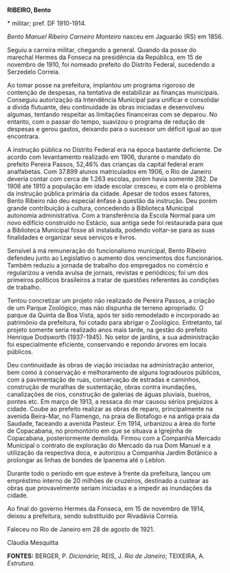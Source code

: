 **RIBEIRO, Bento**

\* militar; pref. DF 1910-1914.

*Bento Manuel Ribeiro Carneiro Monteiro* nasceu em Jaguarão (RS) em
1856.

Seguiu a carreira militar, chegando a general. Quando da posse do
marechal Hermes da Fonseca na presidência da República, em 15 de
novembro de 1910, foi nomeado prefeito do Distrito Federal, sucedendo a
Serzedelo Correia.

Ao tomar posse na prefeitura, implantou um programa rigoroso de
contenção de despesas, na tentativa de estabilizar as finanças
municipais. Conseguiu autorização da Intendência Municipal para unificar
e consolidar a dívida flutuante, deu continuidade às obras iniciadas e
desenvolveu algumas, tentando respeitar as limitações financeiras com se
deparou. No entanto, com o passar do tempo, suavizou o programa de
redução de despesas e gerou gastos, deixando para o sucessor um déficit
igual ao que encontrara.

A instrução pública no Distrito Federal era na época bastante
deficiente. De acordo com levantamento realizado em 1906, durante o
mandato do prefeito Pereira Passos, 52,46% das crianças da capital
federal eram analfabetas. Com 37.899 alunos matriculados em 1906, o Rio
de Janeiro deveria contar com cerca de 1.263 escolas, porém havia
somente 282. De 1906 até 1910 a população em idade escolar cresceu, e
com ela o problema da instrução pública primária da cidade. Apesar de
todos esses fatores, Bento Ribeiro não deu especial ênfase à questão da
instrução. Deu porém grande contribuição à cultura, concedendo à
Biblioteca Municipal autonomia administrativa. Com a transferência da
Escola Normal para um novo edifício construído no Estácio, sua antiga
sede foi restaurada para que a Biblioteca Municipal fosse ali instalada,
podendo voltar-se para as suas finalidades e organizar seus serviços e
livros.

Sensível à má remuneração do funcionalismo municipal, Bento Ribeiro
defendeu junto ao Legislativo o aumento dos vencimentos dos
funcionários. Também reduziu a jornada de trabalho dos empregados no
comércio e regularizou a venda avulsa de jornais, revistas e periódicos;
foi um dos primeiros políticos brasileiros a tratar de questões
referentes às condições de trabalho.

Tentou concretizar um projeto não realizado de Pereira Passos, a criação
de um Parque Zoológico, mas não dispunha de terreno apropriado. O parque
da Quinta da Boa Vista, após ter sido remodelado e incorporado ao
patrimônio da prefeitura, foi cotado para abrigar o Zoológico.
Entretanto, tal projeto somente seria realizado anos mais tarde, na
gestão do prefeito Henrique Dodsworth (1937-1945). No setor de jardins,
a sua administração foi especialmente eficiente, conservando e repondo
árvores em locais públicos.

Deu continuidade às obras de viação iniciadas na administração anterior,
bem como à conservação e melhoramento de alguns logradouros públicos,
com a pavimentação de ruas, conservação de estradas e caminhos,
construção de muralhas de sustentação, obras contra inundações,
canalizações de rios, construção de galerias de águas pluviais, bueiros,
pontes etc. Em março de 1913, a ressaca do mar causou sérios prejuízos à
cidade. Coube ao prefeito realizar as obras de reparo, principalmente na
avenida Beira-Mar, no Flamengo, na praia de Botafogo e na antiga praia
da Saudade, faceando a avenida Pasteur. Em 1914, urbanizou a área do
forte de Copacabana, no promontório em que se situava a Igrejinha de
Copacabana, posteriormente demolida. Firmou com a Companhia Mercado
Municipal o contrato de exploração do Mercado da rua Dom Manuel e a
utilização da respectiva doca, e autorizou a Companhia Jardim Botânico a
prolongar as linhas de bondes de Ipanema até o Leblon.

Durante todo o período em que esteve à frente da prefeitura, lançou um
empréstimo interno de 20 milhões de cruzeiros, destinado a custear as
obras que provavelmente seriam iniciadas e a impedir as inundações da
cidade.

Ao final do governo Hermes da Fonseca, em 15 de novembro de 1914, deixou
a prefeitura, sendo substituído por Rivadávia Correia.

Faleceu no Rio de Janeiro em 28 de agosto de 1921.

Cláudia Mesquitta

**FONTES:** BERGER, P. *Dicionário*; REIS, J. *Rio de Janeiro*;
TEIXEIRA, A. *Estrutura.*
